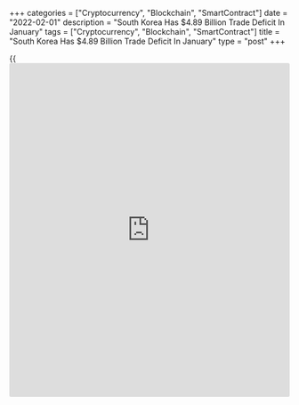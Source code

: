 +++
categories = ["Cryptocurrency", "Blockchain", "SmartContract"]
date = "2022-02-01"
description = "South Korea Has $4.89 Billion Trade Deficit In January"
tags = ["Cryptocurrency", "Blockchain", "SmartContract"]
title = "South Korea Has $4.89 Billion Trade Deficit In January"
type = "post"
+++

{{<iframe id="large-banner" src="https://www.bounty.group/#slide=2.0" width="100%" height="600" scrolling="no" style="border: 0px solid rgb(216, 221, 230); border-radius: 3px;">}}

South Korea posted a merchandise trade deficit of $4.89 billion in
January, Statistics Korea said on Tuesday.

That was shy of expectations for a shortfall of $4 billion following the
upwardly revised $0.45 billion deficit in December (originally $0.59
billion).

Exports were up 15.2 percent on year, missing forecasts for an increase
of 15.5 percent and down from 18.3 percent in the previous month.

Imports surged an annual 35.5 percent versus expectations for a gain of
32.8 percent following the downwardly revised 37.1 percent increase a
month earlier (originally 37.4 percent).

For comments and feedback [contact](https://www.playgroundfx.com/contact/): editorial@rtt[news](https://www.letsplayfx.com/blog/forex-news-website/).com

[Economic News][1]

 **What parts of the world are seeing the best (and worst) economic
performances lately? Click[here][2] to check out our [Econ Scorecard][2]
and find out! See up-to-the-moment [ranking](https://www.playgroundfx.com/blog/crypto-exchange-ranking/)s for the best and worst
performers in [GDP][2], [unemployment rate][3], [inflation][4] and much
more.**

   1. www.rtt[news](https://www.letsplayfx.com/blog/forex-news-website/).com/Content/EconomicNews.aspx
   2. www.rtt[news](https://www.letsplayfx.com/blog/forex-news-website/).com/economic-scorecard/world-rank/GDP/highest-performance.aspx
   3. www.rtt[news](https://www.letsplayfx.com/blog/forex-news-website/).com/economic-scorecard/world-rank/unemployment-rate/lowest-performance.aspx
   4. www.rtt[news](https://www.letsplayfx.com/blog/forex-news-website/).com/economic-scorecard/world-rank/CPI/highest-performance.aspx
